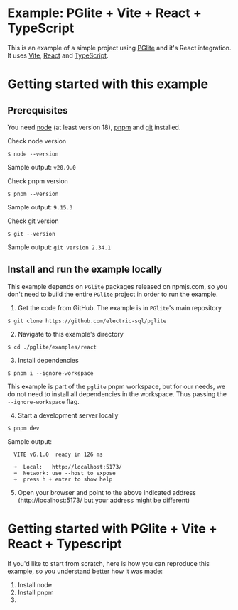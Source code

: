 # Example: PGlite + Vite + React + TypeScript

This is an example of a simple project using [PGlite](https://pglite.dev) and it's React integration. It uses [Vite](https://vite.dev), [React](https://react.dev/) and [TypeScript](https://www.typescriptlang.org/).

# Getting started with this example

## Prerequisites
You need [node](https://nodejs.org/en/download) (at least version 18), [pnpm](https://pnpm.io/installation) and [git](https://git-scm.com/downloads) installed.

Check node version
```
$ node --version
```
Sample output: `v20.9.0`

Check pnpm version
```
$ pnpm --version
```
Sample output: `9.15.3`

Check git version
```
$ git --version
```
Sample output: `git version 2.34.1`

## Install and run the example locally

This example depends on `PGlite` packages released on npmjs.com, so you don't need to build the entire `PGlite` project in order to run the example.

1. Get the code from GitHub. The example is in `PGlite`'s main repository
```
$ git clone https://github.com/electric-sql/pglite
```
2. Navigate to this example's directory
```
$ cd ./pglite/examples/react
```
3. Install dependencies

```
$ pnpm i --ignore-workspace
```

This example is part of the `pglite` pnpm workspace, but for our needs, we do not need to install all dependencies in the workspace. Thus passing the `--ignore-workspace` flag.

4. Start a development server locally
```
$ pnpm dev
```
Sample output:
```
  VITE v6.1.0  ready in 126 ms

  ➜  Local:   http://localhost:5173/
  ➜  Network: use --host to expose
  ➜  press h + enter to show help
```

5. Open your browser and point to the above indicated address (http://localhost:5173/ but your address might be different)

# Getting started with PGlite + Vite + React + Typescript

If you'd like to start from scratch, here is how you can reproduce this example, so you understand better how it was made:

1. Install node
2. Install pnpm
3. 

